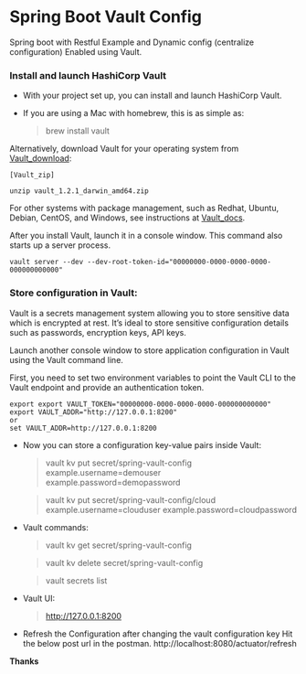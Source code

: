 # Spring Boot Vault Config
Spring boot with Restful Example and Dynamic config (centralize configuration) Enabled using Vault.

### Install and launch HashiCorp Vault
* With your project set up, you can install and launch HashiCorp Vault.
* If you are using a Mac with homebrew, this is as simple as:

	> brew install vault

Alternatively, download Vault for your operating system from [Vault_download]:

	[Vault_zip]

	unzip vault_1.2.1_darwin_amd64.zip

For other systems with package management, such as Redhat, Ubuntu, Debian, CentOS, and Windows, see instructions at [Vault_docs].

After you install Vault, launch it in a console window. This command also starts up a server process.

	vault server --dev --dev-root-token-id="00000000-0000-0000-0000-000000000000"

### Store configuration in Vault:
Vault is a secrets management system allowing you to store sensitive data which is encrypted at rest. It’s ideal to store sensitive configuration details such as passwords, encryption keys, API keys.

Launch another console window to store application configuration in Vault using the Vault command line.

First, you need to set two environment variables to point the Vault CLI to the Vault endpoint and provide an authentication token.

	export export VAULT_TOKEN="00000000-0000-0000-0000-000000000000"
	export VAULT_ADDR="http://127.0.0.1:8200"
	or
	set VAULT_ADDR=http://127.0.0.1:8200

* Now you can store a configuration key-value pairs inside Vault:

	> vault kv put secret/spring-vault-config example.username=demouser example.password=demopassword
	
	> vault kv put secret/spring-vault-config/cloud example.username=clouduser example.password=cloudpassword

* Vault commands:

	> vault kv get secret/spring-vault-config
	
	> vault kv delete secret/spring-vault-config
	
	> vault secrets list
	
* Vault UI:
	
	> http://127.0.0.1:8200
	
* Refresh the Configuration after changing the vault configuration key
	Hit the below post url in the postman. 
	http://localhost:8080/actuator/refresh
	
**Thanks**

[//]: # (These are reference links used in the body of this note and get stripped out when the markdown processor does its job. There is no need to format nicely because it shouldn't be seen. Thanks SO - http://stackoverflow.com/questions/4823468/store-comments-in-markdown-syntax)


[Vault_zip]: <https://releases.hashicorp.com/vault/1.2.1/vault_1.2.1_darwin_amd64.zip>
[Vault_docs]: <https://www.vaultproject.io/docs/install/index.html>
[Vault_download]: <https://www.vaultproject.io/downloads.html>
